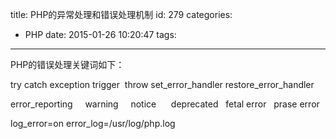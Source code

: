 title: PHP的异常处理和错误处理机制
id: 279
categories:
  - PHP
date: 2015-01-26 10:20:47
tags:
---

PHP的错误处理关键词如下：

try catch exception trigger  throw set_error_handler restore_error_handler

error_reporting     warning     notice      deprecated   fetal error   prase error

log_error=on error_log=/usr/log/php.log

&nbsp;

&nbsp;
